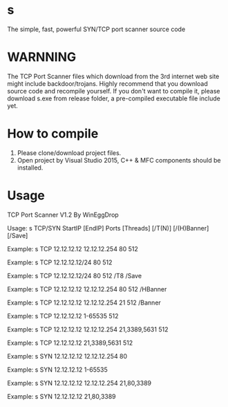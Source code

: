 # s
The simple, fast, powerful SYN/TCP port scanner source code

WARNNING
=============
The TCP Port Scanner files which download from the 3rd internet web site might include backdoor/trojans.
Highly recommend that you download source code and recompile yourself.
If you don't want to compile it, please download s.exe from release folder, a pre-compiled executable file include yet.

How to compile
=============
1. Please clone/download project files.
2. Open project by Visual Studio 2015, C++ & MFC components should be installed.

Usage
=============
TCP Port Scanner V1.2 By WinEggDrop

Usage:   s TCP/SYN StartIP [EndIP] Ports [Threads] [/T(N)] [/(H)Banner] [/Save]

Example: s TCP 12.12.12.12 12.12.12.254 80 512

Example: s TCP 12.12.12.12/24 80 512

Example: s TCP 12.12.12.12/24 80 512 /T8 /Save

Example: s TCP 12.12.12.12 12.12.12.254 80 512 /HBanner

Example: s TCP 12.12.12.12 12.12.12.254 21 512 /Banner

Example: s TCP 12.12.12.12 1-65535 512

Example: s TCP 12.12.12.12 12.12.12.254 21,3389,5631 512

Example: s TCP 12.12.12.12 21,3389,5631 512

Example: s SYN 12.12.12.12 12.12.12.254 80

Example: s SYN 12.12.12.12 1-65535

Example: s SYN 12.12.12.12 12.12.12.254 21,80,3389

Example: s SYN 12.12.12.12 21,80,3389
